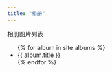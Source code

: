 ```yaml
---
title: "相册"
---
```

相册图片列表
<ul class="list">
{% for album in site.albums %}
  <li><a href="{{ site.baseurl }}{{ album.url }}">{{ album.title }}</a></li>
{% endfor %}
</ul>